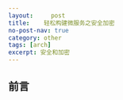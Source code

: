 ```yaml
---
layout:     post
title:    轻松构建微服务之安全加密
no-post-nav: true
category: other
tags: [arch]
excerpt: 安全和加密
---
```


## 前言